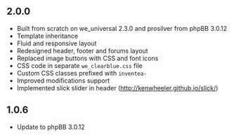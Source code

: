 2.0.0
-----

- Built from scratch on we_universal 2.3.0 and prosilver from phpBB 3.0.12
- Template inheritance
- Fluid and responsive layout
- Redesigned header, footer and forums layout
- Replaced image buttons with CSS and font icons
- CSS code in separate `we_clearblue.css` file
- Custom CSS classes prefixed with `inventea-`
- Improved modifications support
- Implemented slick slider in header (http://kenwheeler.github.io/slick/)


1.0.6
-----

- Update to phpBB 3.0.12
